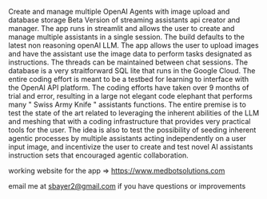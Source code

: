 Create and manage multiple OpenAI Agents with image upload and database storage Beta Version of streaming assistants api creator and manager. The app runs in streamlit and allows the user to create and manage multiple assistants in a single session. The build defaults to the latest non reasoning openAI LLM. The app allows the user to upload images and have the assistant use the image data to perform tasks designated as instructions. The threads can be maintained between chat sessions. The database is a very straitforward SQL lite that runs in the Google Cloud. The entire coding effort is meant to be a testbed for learning to interface with the OpenAI API platform. The coding efforts have taken over 9 months of trial and error, resulting in a large not elegant code elephant that performs many " Swiss Army Knife " assistants functions. The entire premise is to test the state of the art related to leveraging the inherent abilities of the LLM and meshing that with a coding infrastructure that provides very practical tools for the user.  The idea is also to test the possibility of seeding inherent agentic processes by multiple assistants acting independently on a user input image, and incentivize the user to create and test novel AI assistants instruction sets that encouraged agentic collaboration.  

working website for the app => https://www.medbotsolutions.com 

email me at sbayer2@gmail.com if you have questions or improvements
